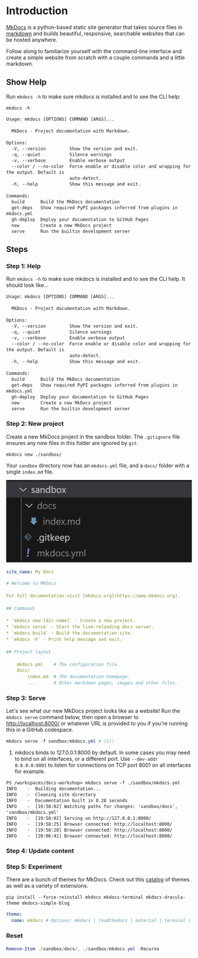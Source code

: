 # Introduction

[MkDocs](https://www.mkdocs.org/) is a python-based static site generator that takes
source files in [markdown](https://www.markdownguide.org/) and builds beautiful,
responsive, searchable websites that can be hosted anywhere.

Follow along to familiarize yourself with the command-line interface and create
a simple website from scratch with a couple commands and a little markdown.

## Show Help

Run `mkdocs -h` to make sure mkdocs is installed and to see the CLI help:

``` text title="Command"
mkdocs -h
```

<div class="result" markdown>

``` text
Usage: mkdocs [OPTIONS] COMMAND [ARGS]...

  MkDocs - Project documentation with Markdown.

Options:
  -V, --version         Show the version and exit.
  -q, --quiet           Silence warnings
  -v, --verbose         Enable verbose output
  --color / --no-color  Force enable or disable color and wrapping for the output. Default is
                        auto-detect.
  -h, --help            Show this message and exit.

Commands:
  build      Build the MkDocs documentation
  get-deps   Show required PyPI packages inferred from plugins in mkdocs.yml
  gh-deploy  Deploy your documentation to GitHub Pages
  new        Create a new MkDocs project
  serve      Run the builtin development server
```

</div>

## Steps

### Step 1: Help

Run `mkdocs -h` to make sure mkdocs is installed and to see the CLI help. It should look like...

``` text
Usage: mkdocs [OPTIONS] COMMAND [ARGS]...

  MkDocs - Project documentation with Markdown.

Options:
  -V, --version         Show the version and exit.
  -q, --quiet           Silence warnings
  -v, --verbose         Enable verbose output
  --color / --no-color  Force enable or disable color and wrapping for the output. Default is
                        auto-detect.
  -h, --help            Show this message and exit.

Commands:
  build      Build the MkDocs documentation
  get-deps   Show required PyPI packages inferred from plugins in mkdocs.yml
  gh-deploy  Deploy your documentation to GitHub Pages
  new        Create a new MkDocs project
  serve      Run the builtin development server
```

### Step 2: New project

Create a new MkDocs project in the sandbox folder. The `.gitignore` file ensures
any new files in this folder are ignored by `git`.

``` title="Command"
mkdocs new ./sandbox/
```

Your `sandbox` directory now has an `mkdocs.yml` file, and a `docs/` folder with
a single `index.md` file.

![Screenshot of new mkdocs project hierarchy](../assets/images/mkdocs-new.png)

``` yaml title="mkdocs.yml"
site_name: My Docs
```

``` yaml title="docs/index.md"
# Welcome to MkDocs

For full documentation visit [mkdocs.org](https://www.mkdocs.org).

## Commands

* `mkdocs new [dir-name]` - Create a new project.
* `mkdocs serve` - Start the live-reloading docs server.
* `mkdocs build` - Build the documentation site.
* `mkdocs -h` - Print help message and exit.

## Project layout

    mkdocs.yml    # The configuration file.
    docs/
        index.md  # The documentation homepage.
        ...       # Other markdown pages, images and other files.

```

### Step 3: Serve

Let's see what our new MkDocs project looks like as a website! Run the `mkdocs serve` command below, then open a browser
to [http://localhost:8000/](http://localhost:8000/) or whatever URL is provided to you if you're running this in a
GitHub codespace.

``` powershell title="Command"
mkdocs serve -f sandbox/mkdocs.yml # (1)!
```

1. mkdocs binds to 127.0.0.1:8000 by default. In some cases you may need to bind on all interfaces, or a different port.
Use `--dev-addr 0.0.0.0:8001` to listen for connections on TCP port 8001 on all interfaces for example.

``` title="Output"
PS /workspaces/docs-workshop> mkdocs serve -f ./sandbox/mkdocs.yml
INFO    -  Building documentation...
INFO    -  Cleaning site directory
INFO    -  Documentation built in 0.28 seconds
INFO    -  [19:58:02] Watching paths for changes: 'sandbox/docs', 'sandbox/mkdocs.yml'
INFO    -  [19:58:02] Serving on http://127.0.0.1:8000/
INFO    -  [19:58:25] Browser connected: http://localhost:8000/
INFO    -  [19:58:28] Browser connected: http://localhost:8000/
INFO    -  [20:06:41] Browser connected: http://localhost:8000/
```

### Step 4: Update content

### Step 5: Experiment

There are a bunch of themes for MkDocs. Check out this [catalog](https://github.com/mkdocs/catalog?tab=readme-ov-file#-theming)
of themes as well as a variety of extensions.

``` title="Command"
pip install --force-reinstall mkdocs mkdocs-terminal mkdocs-dracula-theme mkdocs-simple-blog
```

``` yaml title="mkdocs.yml"
theme:
  name: mkdocs # Options: mkdocs | readthedocs | material | terminal | dracula | simple-blog
```

### Reset

``` powershell
Remove-Item ./sandbox/docs/, ./sandbox/mkdocs.yml -Recurse
```
